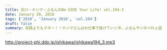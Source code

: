 ```yaml
---
title: 石川・ホンマ・ぶるんのBe-SIDE Your Life! vol.194-3
date: January 20, 2010
tags: ['2010', 'January 2010', 'vol.194']
draft: false
summary: 収録よりもマネー！！ホンマさんはお仕事で抜けていく中、ぶるんサンのぺれぇ話全開でお届けします。NAMAE
---
```


http://project-phi.ddo.jp/ishikawa/ishikawa194_3.mp3